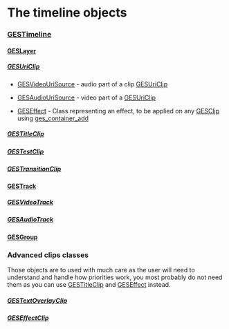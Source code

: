 # The timeline objects

### [GESTimeline](GESTimeline.markdown)

#### [GESLayer](GESLayer.markdown)

##### [GESUriClip](GESUriClip.markdown)

- [GESVideoUriSource](GESVideoUriSource) - audio part of a clip [GESUriClip](GESUriClip)

- [GESAudioUriSource](GESAudioUriSource) - video part of a [GESUriClip](GESUriClip)

- [GESEffect](GESEffect) - Class representing an effect, to be applied on any [GESClip](GESClip) using [ges_container_add](ges_container_add)

##### [GESTitleClip](GESTitleClip.markdown)

##### [GESTestClip](GESTestClip.markdown)

##### [GESTransitionClip](GESTransitionClip.markdown)

#### [GESTrack](GESTrack.markdown)

##### [GESVideoTrack](GESVideoTrack.markdown)

##### [GESAudioTrack](GESAudioTrack.markdown)

#### [GESGroup](GESGroup.markdown)

### Advanced clips classes

Those objects are to used with much care as the user will
need to understand and handle how priorities work,
you most probably do not need them as you can use
[GESTitleClip](GESTitleClip) and [GESEffect](GESEffect)
instead.

##### [GESTextOverlayClip](GESTextOverlayClip.markdown)

##### [GESEffectClip](GESEffectClip.markdown)
